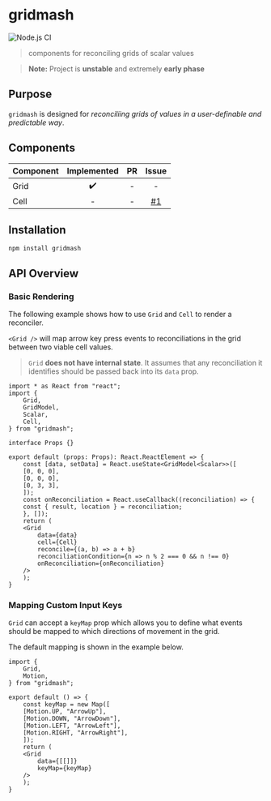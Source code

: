 # gridmash

![Node.js CI](https://github.com/nonnontrivial/gridmash/workflows/Node.js%20CI/badge.svg)

> components for reconciling grids of scalar values

> **Note:** Project is **unstable** and extremely **early phase**

## Purpose

`gridmash` is designed for _reconciliing grids of values in a user-definable and predictable way_.

## Components

|Component | Implemented | PR | Issue |
|:---------|:-----------:|:--:|:-----:|
|Grid      |✔️            |-   |-      |
|Cell      |-            |-   |[#1](https://github.com/nonnontrivial/gridmash/issues/1)|

## Installation

```shell
npm install gridmash
```

## API Overview

### Basic Rendering

The following example shows how to use `Grid` and `Cell` to render a reconciler.

`<Grid />` will map arrow key press events to reconciliations in the grid between
two viable cell values.

> `Grid` **does not have internal state**. It assumes that any reconciliation it
identifies should be passed back into its `data` prop.

```tsx
import * as React from "react";
import {
    Grid,
    GridModel,
    Scalar,
    Cell,
} from "gridmash";

interface Props {}

export default (props: Props): React.ReactElement => {
    const [data, setData] = React.useState<GridModel<Scalar>>([
	[0, 0, 0],
	[0, 0, 0],
	[0, 3, 3],
    ]);
    const onReconciliation = React.useCallback((reconciliation) => {
	const { result, location } = reconciliation;
    }, []);
    return (
	<Grid
	    data={data}
	    cell={Cell}
	    reconcile={(a, b) => a + b}
	    reconciliationCondition={n => n % 2 === 0 && n !== 0}
	    onReconciliation={onReconciliation}
	/>
    );
}
```

### Mapping Custom Input Keys

`Grid` can accept a `keyMap` prop which allows you to define what events should be mapped to which directions of movement in the grid.

The default mapping is shown in the example below.

```tsx
import {
    Grid,
    Motion,
} from "gridmash";

export default () => {
    const keyMap = new Map([
	[Motion.UP, "ArrowUp"],
	[Motion.DOWN, "ArrowDown"],
	[Motion.LEFT, "ArrowLeft"],
	[Motion.RIGHT, "ArrowRight"],
    ]);
    return (
	<Grid
	    data={[[]]}
	    keyMap={keyMap}
	/>
    );
}
```

